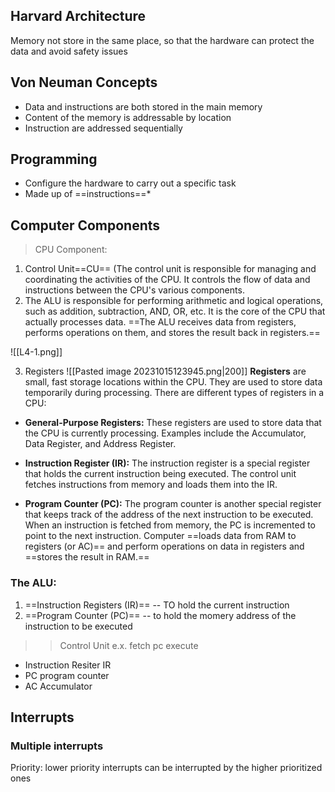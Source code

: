 ## Harvard Architecture 

Memory not store in the same place, so that the hardware can protect the data and avoid safety issues 

## Von Neuman Concepts 
* Data and instructions are both stored in the main memory
* Content of the memory is addressable by location 
* Instruction are addressed sequentially

## Programming
* Configure the hardware to carry out a specific task 
* Made up of ==instructions==*
## Computer Components

> CPU
 Component:
 1. Control Unit==CU== (The control unit is responsible for managing and coordinating the activities of the CPU. It controls the flow of data and instructions between the CPU's various components.
 2. The ALU is responsible for performing arithmetic and logical operations, such as addition, subtraction, AND, OR, etc. It is the core of the CPU that actually processes data. ==The ALU receives data from registers, performs operations on them, and stores the result back in registers.==
 
![[L4-1.png]]

3.  Registers ![[Pasted image 20231015123945.png|200]]
**Registers**  are small, fast storage locations within the CPU. They are used to store data temporarily during processing. There are different types of registers in a CPU:

- **General-Purpose Registers:** These registers are used to store data that the CPU is currently processing. Examples include the Accumulator, Data Register, and Address Register.
    
- **Instruction Register (IR):** The instruction register is a special register that holds the current instruction being executed. The control unit fetches instructions from memory and loads them into the IR.
    
- **Program Counter (PC):** The program counter is another special register that keeps track of the address of the next instruction to be executed. When an instruction is fetched from memory, the PC is incremented to point to the next instruction.
Computer ==loads data from RAM to registers (or AC)== and perform operations on data in registers and ==stores the result in RAM.== 

### The ALU:
1. ==Instruction Registers (IR)==
-- TO hold the current instruction
3. ==Program Counter (PC)== 
-- to hold the momery address of the instruction to be executed



>> Control Unit 
>> e.x. fetch pc execute 


* Instruction Resiter IR 
* PC program counter 
* AC Accumulator 

## Interrupts

### Multiple interrupts

Priority: lower priority interrupts can be interrupted by the higher prioritized ones
